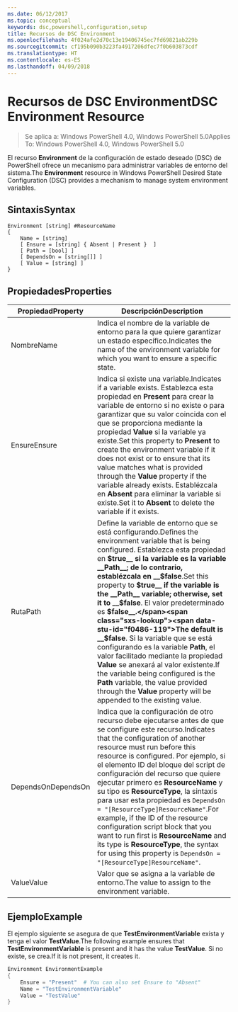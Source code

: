 ```yaml
---
ms.date: 06/12/2017
ms.topic: conceptual
keywords: dsc,powershell,configuration,setup
title: Recursos de DSC Environment
ms.openlocfilehash: 4f024afe2d70c13e19406745ec7fd69821ab229b
ms.sourcegitcommit: cf195b090b3223fa4917206dfec7f0b603873cdf
ms.translationtype: HT
ms.contentlocale: es-ES
ms.lasthandoff: 04/09/2018
---
```

# <a name="dsc-environment-resource"></a><span data-ttu-id="f0486-103">Recursos de DSC Environment</span><span class="sxs-lookup"><span data-stu-id="f0486-103">DSC Environment Resource</span></span>

> <span data-ttu-id="f0486-104">Se aplica a: Windows PowerShell 4.0, Windows PowerShell 5.0</span><span class="sxs-lookup"><span data-stu-id="f0486-104">Applies To: Windows PowerShell 4.0, Windows PowerShell 5.0</span></span>

<span data-ttu-id="f0486-105">El recurso __Environment__ de la configuración de estado deseado (DSC) de PowerShell ofrece un mecanismo para administrar variables de entorno del sistema.</span><span class="sxs-lookup"><span data-stu-id="f0486-105">The __Environment__ resource in Windows PowerShell Desired State Configuration (DSC) provides a mechanism to manage system environment variables.</span></span>

## <a name="syntax"></a><span data-ttu-id="f0486-106">Sintaxis</span><span class="sxs-lookup"><span data-stu-id="f0486-106">Syntax</span></span>
``` mof
Environment [string] #ResourceName
{
    Name = [string]
    [ Ensure = [string] { Absent | Present }  ]
    [ Path = [bool] ]
    [ DependsOn = [string[]] ]
    [ Value = [string] ]
}
```

## <a name="properties"></a><span data-ttu-id="f0486-107">Propiedades</span><span class="sxs-lookup"><span data-stu-id="f0486-107">Properties</span></span>

|  <span data-ttu-id="f0486-108">Propiedad</span><span class="sxs-lookup"><span data-stu-id="f0486-108">Property</span></span>  |  <span data-ttu-id="f0486-109">Descripción</span><span class="sxs-lookup"><span data-stu-id="f0486-109">Description</span></span>   |
|---|---|
| <span data-ttu-id="f0486-110">Nombre</span><span class="sxs-lookup"><span data-stu-id="f0486-110">Name</span></span>| <span data-ttu-id="f0486-111">Indica el nombre de la variable de entorno para la que quiere garantizar un estado específico.</span><span class="sxs-lookup"><span data-stu-id="f0486-111">Indicates the name of the environment variable for which you want to ensure a specific state.</span></span>|
| <span data-ttu-id="f0486-112">Ensure</span><span class="sxs-lookup"><span data-stu-id="f0486-112">Ensure</span></span>| <span data-ttu-id="f0486-113">Indica si existe una variable.</span><span class="sxs-lookup"><span data-stu-id="f0486-113">Indicates if a variable exists.</span></span> <span data-ttu-id="f0486-114">Establezca esta propiedad en __Present__ para crear la variable de entorno si no existe o para garantizar que su valor coincida con el que se proporciona mediante la propiedad __Value__ si la variable ya existe.</span><span class="sxs-lookup"><span data-stu-id="f0486-114">Set this property to __Present__ to create the environment variable if it does not exist or to ensure that its value matches what is provided through the __Value__ property if the variable already exists.</span></span> <span data-ttu-id="f0486-115">Establézcala en __Absent__ para eliminar la variable si existe.</span><span class="sxs-lookup"><span data-stu-id="f0486-115">Set it to __Absent__ to delete the variable if it exists.</span></span>|
| <span data-ttu-id="f0486-116">Ruta</span><span class="sxs-lookup"><span data-stu-id="f0486-116">Path</span></span>| <span data-ttu-id="f0486-117">Define la variable de entorno que se está configurando.</span><span class="sxs-lookup"><span data-stu-id="f0486-117">Defines the environment variable that is being configured.</span></span> <span data-ttu-id="f0486-118">Establezca esta propiedad en __$true__ si la variable es la variable __Path__; de lo contrario, establézcala en __$false__.</span><span class="sxs-lookup"><span data-stu-id="f0486-118">Set this property to __$true__ if the variable is the __Path__ variable; otherwise, set it to __$false__.</span></span> <span data-ttu-id="f0486-119">El valor predeterminado es __$false__.</span><span class="sxs-lookup"><span data-stu-id="f0486-119">The default is __$false__.</span></span> <span data-ttu-id="f0486-120">Si la variable que se está configurando es la variable __Path__, el valor facilitado mediante la propiedad __Value__ se anexará al valor existente.</span><span class="sxs-lookup"><span data-stu-id="f0486-120">If the variable being configured is the __Path__ variable, the value provided through the __Value__ property will be appended to the existing value.</span></span>|
| <span data-ttu-id="f0486-121">DependsOn</span><span class="sxs-lookup"><span data-stu-id="f0486-121">DependsOn</span></span> | <span data-ttu-id="f0486-122">Indica que la configuración de otro recurso debe ejecutarse antes de que se configure este recurso.</span><span class="sxs-lookup"><span data-stu-id="f0486-122">Indicates that the configuration of another resource must run before this resource is configured.</span></span> <span data-ttu-id="f0486-123">Por ejemplo, si el elemento ID del bloque del script de configuración del recurso que quiere ejecutar primero es __ResourceName__ y su tipo es __ResourceType__, la sintaxis para usar esta propiedad es `DependsOn = "[ResourceType]ResourceName"`.</span><span class="sxs-lookup"><span data-stu-id="f0486-123">For example, if the ID of the resource configuration script block that you want to run first is __ResourceName__ and its type is __ResourceType__, the syntax for using this property is `DependsOn = "[ResourceType]ResourceName"`.</span></span>|
| <span data-ttu-id="f0486-124">Value</span><span class="sxs-lookup"><span data-stu-id="f0486-124">Value</span></span>| <span data-ttu-id="f0486-125">Valor que se asigna a la variable de entorno.</span><span class="sxs-lookup"><span data-stu-id="f0486-125">The value to assign to the environment variable.</span></span>|

## <a name="example"></a><span data-ttu-id="f0486-126">Ejemplo</span><span class="sxs-lookup"><span data-stu-id="f0486-126">Example</span></span>

<span data-ttu-id="f0486-127">El ejemplo siguiente se asegura de que __TestEnvironmentVariable__ exista y tenga el valor __TestValue__.</span><span class="sxs-lookup"><span data-stu-id="f0486-127">The following example ensures that __TestEnvironmentVariable__ is present and it has the value __TestValue__.</span></span> <span data-ttu-id="f0486-128">Si no existe, se crea.</span><span class="sxs-lookup"><span data-stu-id="f0486-128">If it is not present, it creates it.</span></span>

```powershell
Environment EnvironmentExample
{
    Ensure = "Present"  # You can also set Ensure to "Absent"
    Name = "TestEnvironmentVariable"
    Value = "TestValue"
}
```